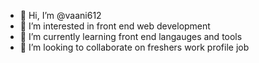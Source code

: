 - 👋 Hi, I’m @vaani612 
- 👀 I’m interested in front end web development
- 🌱 I’m currently learning front end langauges and tools
- 💞️ I’m looking to collaborate on freshers work profile job


<!---
vaani612/vaani612 is a ✨ special ✨ repository because its `README.md` (this file) appears on your GitHub profile.
You can click the Preview link to take a look at your changes.
--->
